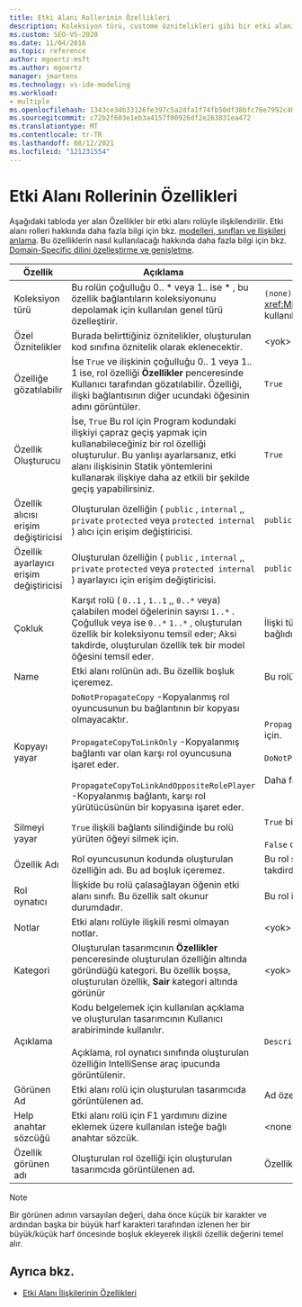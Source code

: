 ```yaml
---
title: Etki Alanı Rollerinin Özellikleri
description: Koleksiyon türü, custome öznitelikleri gibi bir etki alanı rolüyle ilişkili özellikler hakkında bilgi edinin ve özelliğe gözatılabilir.
ms.custom: SEO-VS-2020
ms.date: 11/04/2016
ms.topic: reference
author: mgoertz-msft
ms.author: mgoertz
manager: jmartens
ms.technology: vs-ide-modeling
ms.workload:
- multiple
ms.openlocfilehash: 1343ce34b33126fe397c5a2dfa1f74fb50df38bfc78e7992c40797a375f130a2
ms.sourcegitcommit: c72b2f603e1eb3a4157f00926df2e263831ea472
ms.translationtype: MT
ms.contentlocale: tr-TR
ms.lasthandoff: 08/12/2021
ms.locfileid: "121231554"
---
```

# <a name="properties-of-domain-roles"></a>Etki Alanı Rollerinin Özellikleri
Aşağıdaki tabloda yer alan Özellikler bir etki alanı rolüyle ilişkilendirilir. Etki alanı rolleri hakkında daha fazla bilgi için bkz. [modelleri, sınıfları ve Ilişkileri anlama](../modeling/understanding-models-classes-and-relationships.md). Bu özelliklerin nasıl kullanılacağı hakkında daha fazla bilgi için bkz. [Domain-Specific dilini özelleştirme ve genişletme](../modeling/customizing-and-extending-a-domain-specific-language.md).

|Özellik|Açıklama|Varsayılan|
|-|-|-|
|Koleksiyon türü|Bu rolün çoğulluğu 0.. * veya 1.. ise \* , bu özellik bağlantıların koleksiyonunu depolamak için kullanılan genel türü özelleştirir.|`(none)` - <xref:Microsoft.VisualStudio.Modeling.LinkedElementCollection%601> kullanılır|
|Özel Öznitelikler|Burada belirttiğiniz öznitelikler, oluşturulan kod sınıfına öznitelik olarak eklenecektir.|<yok\>|
|Özelliğe gözatılabilir|İse `True` ve ilişkinin çoğulluğu 0.. 1 veya 1.. 1 ise, rol özelliği **Özellikler** penceresinde Kullanıcı tarafından gözatılabilir. Özelliği, ilişki bağlantısının diğer ucundaki öğesinin adını görüntüler.|`True`|
|Özellik Oluşturucu|İse, `True` Bu rol için Program kodundaki ilişkiyi çapraz geçiş yapmak için kullanabileceğiniz bir rol özelliği oluşturulur. Bu yanlışı ayarlarsanız, etki alanı ilişkisinin Statik yöntemlerini kullanarak ilişkiye daha az etkili bir şekilde geçiş yapabilirsiniz.|`True`|
|Özellik alıcısı erişim değiştiricisi|Oluşturulan özelliğin ( `public` , `internal` ,, `private` `protected` veya `protected internal` ) alıcı için erişim değiştiricisi.|`public`|
|Özellik ayarlayıcı erişim değiştiricisi|Oluşturulan özelliğin ( `public` , `internal` ,, `private` `protected` veya `protected internal` ) ayarlayıcı için erişim değiştiricisi.|`public`|
|Çokluk|Karşıt rolü ( `0..1` , `1..1` ,, `0..*` veya) çalabilen model öğelerinin sayısı `1..*` . Çoğulluk veya ise `0..*` `1..*` , oluşturulan özellik bir koleksiyonu temsil eder; Aksi takdirde, oluşturulan özellik tek bir model öğesini temsil eder.|İlişki türüne ve bu ilişkide kaynak veya hedef rol olup olmamasına bağlıdır.|
|Name|Etki alanı rolünün adı. Bu özellik boşluk içeremez.|Bu rolün rol oyuncusunun etki alanı sınıfının adı.|
|Kopyayı yayar|`DoNotPropagateCopy` -Kopyalanmış rol oyuncusunun bu bağlantının bir kopyası olmayacaktır.<br /><br /> `PropagateCopyToLinkOnly` -Kopyalanmış bağlantı var olan karşı rol oyuncusuna işaret eder.<br /><br /> `PropagateCopyToLinkAndOppositeRolePlayer` -Kopyalanmış bağlantı, karşı rol yürütücüsünün bir kopyasına işaret eder.|`PropagateCopyToLinkAndOppositeRolePlayer` eklenebilir kaynak roller için.<br /><br /> `DoNotPropagateCopy` diğer roller için.<br /><br /> Daha fazla bilgi için bkz. [kopyalama davranışını özelleştirme](../modeling/customizing-copy-behavior.md)|
|Silmeyi yayar|`True` ilişkili bağlantı silindiğinde bu rolü yürüten öğeyi silmek için.|`True` bir katıştırma rolünün hedefi için.<br /><br /> `False` diğer roller için.|
|Özellik Adı|Rol oyuncusunun kodunda oluşturulan özelliğin adı. Bu ad boşluk içeremez.|Bu rol sıfırdan bir veya bire bir çokluğa sahipse ters rolün adı; Aksi takdirde, karşıt rolün plurlaştırılan adı.|
|Rol oynatıcı|İlişkide bu rolü çalasağlayan öğenin etki alanı sınıfı. Bu özellik salt okunur durumdadır.|Bu rol için rol oyuncusunun etki alanı sınıfı.|
|Notlar|Etki alanı rolüyle ilişkili resmi olmayan notlar.|<yok\>|
|Kategori|Oluşturulan tasarımcının **Özellikler** penceresinde oluşturulan özelliğin altında göründüğü kategori. Bu özellik boşsa, oluşturulan özellik, **Sair** kategori altında görünür|<yok\>|
|Açıklama|Kodu belgelemek için kullanılan açıklama ve oluşturulan tasarımcının Kullanıcı arabiriminde kullanılır.<br /><br /> Açıklama, rol oynatıcı sınıfında oluşturulan özelliğin IntelliSense araç ipucunda görüntülenir.|`Description for`*rolün tam adı*|
|Görünen Ad|Etki alanı rolü için oluşturulan tasarımcıda görüntülenen ad.|Ad özelliğinin ayarlanmış değeri.|
|Help anahtar sözcüğü|Etki alanı rolü için F1 yardımını dizine eklemek üzere kullanılan isteğe bağlı anahtar sözcük.|\<none>|
|Özellik görünen adı|Oluşturulan rol özelliği için oluşturulan tasarımcıda görüntülenen ad.|Özellik adı özelliğinin ayarlanmış değeri.|

> [!NOTE]
> Bir görünen adının varsayılan değeri, daha önce küçük bir karakter ve ardından başka bir büyük harf karakteri tarafından izlenen her bir büyük/küçük harf öncesinde boşluk ekleyerek ilişkili özellik değerini temel alır.

## <a name="see-also"></a>Ayrıca bkz.

- [Etki Alanı İlişkilerinin Özellikleri](../modeling/properties-of-domain-relationships.md)